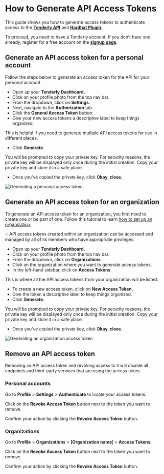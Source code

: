 # How to Generate API Access Tokens

This guide shows you how to generate access tokens to authenticate access to the [**Tenderly API**](https://docs-api.tenderly.co/) and [**Hardhat Plugin**](https://github.com/Tenderly/hardhat-tenderly).

To proceed, you need to have a Tenderly account. If you don’t have one already, register for a free account on the [**signup page**](https://dashboard.tenderly.co/register).

## Generate an API access token for a personal account

Follow the steps below to generate an access token for the API for your personal account.

* Open up your **Tenderly Dashboard.**
* Click on your profile photo from the top nav bar.
* From the dropdown, click on **Settings**.
* Next, navigate to the **Authorization** tab.
* Click the **General Access Token** button.
* Give your new access tokens a descriptive label to keep things organized.

This is helpful if you need to generate multiple API access tokens for use in different places.

* Click **Generate**.

You will be prompted to copy your private key. For security reasons, the private key will be displayed only once during the initial creation. Copy your private key and store it in a safe place.

* Once you’ve copied the private key, click **Okay, close.**

![Generating a personal access token](../../.gitbook/assets/API\_prersonal\_account)

## Generate an API access token for an organization

To generate an API access token for an organization, you first need to create one or be part of one. Follow this tutorial to learn [how to set up an organization](https://docs.tenderly.co/teams-and-collaboration#organizations).

💡 API access tokens created within an organization can be accessed and managed by all of its members who have appropriate privileges.

* Open up your **Tenderly Dashboard**.
* Click on your profile photo from the top nav bar.
* From the dropdown, click on **Organizations**.
* Click on the organization where you want to generate access tokens.
* In the left-hand sidebar, click on **Access Tokens**.

This is where all the API access tokens from your organization will be listed.

* To create a new access token, click on **New Access Token.**
* Give the token a descriptive label to keep things organized.
* Click **Generate**.

You will be prompted to copy your private key. For security reasons, the private key will be displayed only once during the initial creation. Copy your private key and store it in a safe place.

* Once you’ve copied the private key, click **Okay, close.**

![Generating an organization access token](../../.gitbook/assets/Organization\_API)

## Remove an API access token

Removing an API access token and revoking access to it will disable all endpoints and third-party services that are using the access token.

### Personal accounts

Go to **Profile** > **Settings** > **Authenticate** to locate your access tokens.

Click on the **Revoke Access Token** button next to the token you want to remove.

Confirm your action by clicking the **Revoke Access Token** button.

### Organizations

Go to **Profile** > **Organizations** > **\[Organization name]** > **Access Tokens**.

Click on the **Revoke Access Token** button next to the token you want to remove.

Confirm your action by clicking the **Revoke Access Token** button.
